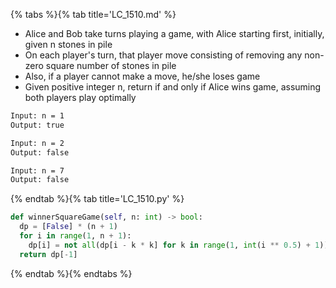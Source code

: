 {% tabs %}{% tab title='LC_1510.md' %}

* Alice and Bob take turns playing a game, with Alice starting first, initially, given n stones in pile
* On each player's turn, that player move consisting of removing any non-zero square number of stones in pile
* Also, if a player cannot make a move, he/she loses game
* Given positive integer n, return if and only if Alice wins game, assuming both players play optimally

```txt
Input: n = 1
Output: true

Input: n = 2
Output: false

Input: n = 7
Output: false
```

{% endtab %}{% tab title='LC_1510.py' %}

```py
def winnerSquareGame(self, n: int) -> bool:
  dp = [False] * (n + 1)
  for i in range(1, n + 1):
    dp[i] = not all(dp[i - k * k] for k in range(1, int(i ** 0.5) + 1))
  return dp[-1]
```

{% endtab %}{% endtabs %}
